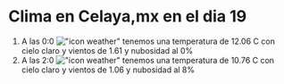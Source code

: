 # Clima en Celaya,mx en el dia 19

1. A las 0:0 !["icon weather"](http://openweathermap.org/img/w/01n.png) tenemos una temperatura de 12.06 C con cielo claro y  vientos de 1.61 y nubosidad al 0%
1. A las 2:0 !["icon weather"](http://openweathermap.org/img/w/02n.png) tenemos una temperatura de 10.76 C con cielo claro y  vientos de 1.06 y nubosidad al 8%
